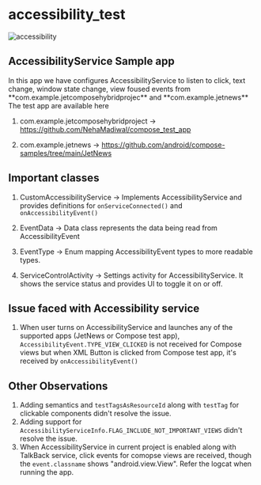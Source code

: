 ﻿# accessibility_test

![accessibility](https://github.com/user-attachments/assets/592179b9-a1c6-4cf7-860e-26a7364d2bee)


<h2>AccessibilityService Sample app</h2>
In this app we have configures AccessibilityService to listen to click, text change, window state change, view foused events from **com.example.jetcomposehybridprojec** and **com.example.jetnews**
The test app are available here 


1. com.example.jetcomposehybridproject -> https://github.com/NehaMadiwal/compose_test_app

2. com.example.jetnews -> https://github.com/android/compose-samples/tree/main/JetNews

<h2>Important classes</h2>

1. CustomAccessibilityService -> Implements AccessibilityService and provides definitions for `onServiceConnected()` and `onAccessibilityEvent()`
  
2. EventData -> Data class represents the data being read from AccessibilityEvent

3. EventType -> Enum mapping AccessibilityEvent types to more readable types.
   
4. ServiceControlActivity -> Settings activity for AccessibilityService. It shows the service status and provides UI to toggle it on or off.

<h2>Issue faced with Accessibility service</h2>

1. When user turns on AccessibilityService and launches any of the supported apps (JetNews or Compose test app), `AccessibilityEvent.TYPE_VIEW_CLICKED` is not received for Compose views but when XML Button is clicked from Compose test app, it's received by `onAccessibilityEvent()`

<h2>Other Observations</h2> 

1. Adding semantics and `testTagsAsResourceId` along with `testTag` for clickable components didn't resolve the issue.
2. Adding support for `AccessibilityServiceInfo.FLAG_INCLUDE_NOT_IMPORTANT_VIEWS` didn't resolve the issue.
3. When AccessibilityService in current project is enabled along with TalkBack service, click events for comopse views are received, though the `event.classname` shows "android.view.View". Refer the logcat when running the app.





